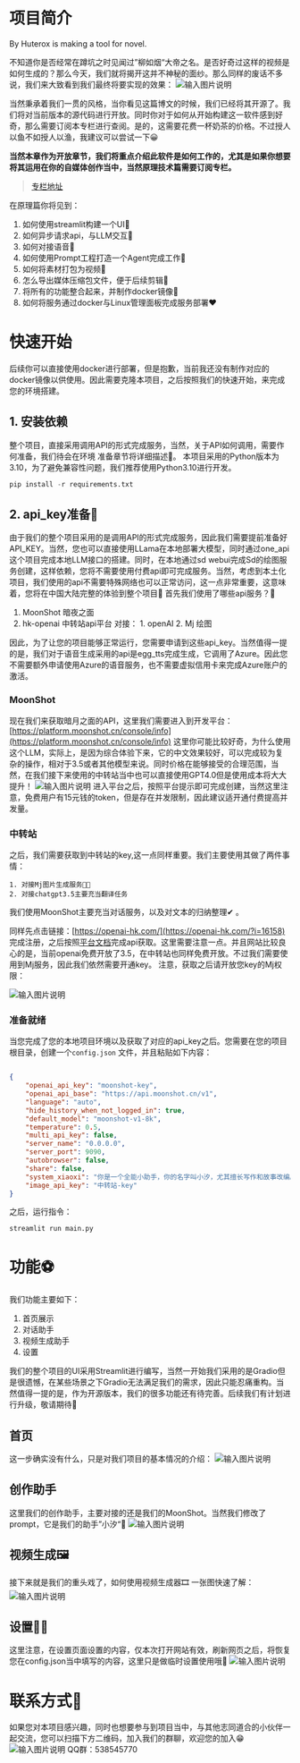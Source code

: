 # 项目简介

By Huterox is making a tool for novel.

不知道你是否经常在蹲坑之时见闻过”柳如烟“大帝之名。是否好奇过这样的视频是如何生成的？那么今天，我们就将揭开这并不神秘的面纱。那么同样的废话不多说，我们来大致看到我们最终将要实现的效果：
![输入图片说明](doc/image/image0.png)

当然秉承着我们一贯的风格，当你看见这篇博文的时候，我们已经将其开源了。我们将对当前版本的源代码进行开放。同时你对于如何从开始构建这一软件感到好奇，那么需要订阅本专栏进行查阅。是的，这需要花费一杯奶茶的价格。不过授人以鱼不如授人以渔，我建议可以尝试一下😀

**当然本章作为开放章节，我们将重点介绍此软件是如何工作的，尤其是如果你想要将其运用在你的自媒体创作当中，当然原理技术篇需要订阅专栏。**
>[专栏地址](https://blog.csdn.net/futerox/category_12649068.html)

在原理篇你将见到：
1. 如何使用streamlit构建一个UI🍕
2. 如何异步请求api，与LLM交互🌯
3. 如何对接语音🍤
4. 如何使用Prompt工程打造一个Agent完成工作🍟
5. 如何将素材打包为视频🥐
6. 怎么导出媒体压缩包文件，便于后续剪辑🍚
7. 将所有的功能整合起来，并制作docker镜像🚎
8. 如何将服务通过docker与Linux管理面板完成服务部署❤

# 快速开始
后续你可以直接使用docker进行部署，但是抱歉，当前我还没有制作对应的docker镜像以供使用。因此需要克隆本项目，之后按照我们的快速开始，来完成您的环境搭建。
## 1. 安装依赖
整个项目，直接采用调用API的形式完成服务，当然，关于API如何调用，需要作何准备，我们待会在环境
准备章节将详细描述👀。
本项目采用的Python版本为3.10，为了避免兼容性问题，我们推荐使用Python3.10进行开发。

```python
pip install -r requirements.txt
```

## 2. api_key准备🚎

由于我们的整个项目采用的是调用API的形式完成服务，因此我们需要提前准备好API_KEY。当然，您也可以直接使用LLama在本地部署大模型，同时通过one_api这个项目完成本地LLM接口的搭建。同时，在本地通过sd webui完成Sd的绘图服务创建，这样依赖，您将不需要使用付费api即可完成服务。当然，考虑到本土化项目，我们使用的api不需要特殊网络也可以正常访问，这一点非常重要，这意味着，您将在中国大陆完整的体验到整个项目🍡
首先我们使用了哪些api服务？🧐
1. MoonShot 暗夜之面
2. hk-openai 中转站api平台
	对接：
		1. openAI 
		2. Mj 绘图

因此，为了让您的项目能够正常运行，您需要申请到这些api_key。当然值得一提的是，我们对于语音生成采用的api是egg_tts完成生成，它调用了Azure。因此您不需要额外申请使用Azure的语音服务，也不需要虚拟信用卡来完成Azure账户的激活。

### MoonShot 
现在我们来获取暗月之面的API，这里我们需要进入到开发平台：[https://platform.moonshot.cn/console/info](https://platform.moonshot.cn/console/info) 这里你可能比较好奇，为什么使用这个LLM，实际上，是因为综合体验下来，它的中文效果较好，可以完成较为复杂的操作，相对于3.5或者其他模型来说。同时价格在能够接受的合理范围，当然，在我们接下来使用的中转站当中也可以直接使用GPT4.0但是使用成本将大大提升！
![输入图片说明](doc/image/image1.png)
进入平台之后，按照平台提示即可完成创建，当然这里注意，免费用户有15元钱的token，但是存在并发限制，因此建议适开通付费提高并发量。

### 中转站
之后，我们需要获取到中转站的key,这一点同样重要。我们主要使用其做了两件事情：

	1. 对接Mj图片生成服务🐱‍🏍
	2. 对接chatgpt3.5主要充当翻译任务
我们使用MoonShot主要充当对话服务，以及对文本的归纳整理✔ 。

同样先点击链接：[https://openai-hk.com/](https://openai-hk.com/?i=16158) 完成注册，之后按照[平台文档](https://www.openai-hk.com/docs/getting-started.html)完成api获取。这里需要注意一点。并且网站比较良心的是，当前openai免费开放了3.5，在中转站也同样免费开放。不过我们需要使用到Mj服务，因此我们依然需要开通key。
注意，获取之后请开放您key的Mj权限：

![输入图片说明](doc/image/image2.png)

### 准备就绪
当您完成了您的本地项目环境以及获取了对应的api_key之后。您需要在您的项目根目录，创建一个`config.json` 文件，并且粘贴如下内容：
```json

{
    "openai_api_key": "moonshot-key",
    "openai_api_base": "https://api.moonshot.cn/v1",
    "language": "auto",
    "hide_history_when_not_logged_in": true,
    "default_model": "moonshot-v1-8k",
    "temperature": 0.5,
    "multi_api_key": false,
    "server_name": "0.0.0.0",
    "server_port": 9090,
    "autobrowser": false,
    "share": false,
    "system_xiaoxi": "你是一个全能小助手，你的名字叫小汐，尤其擅长写作和故事改编。",
    "image_api_key": "中转站-key"
}
```
之后，运行指令：    
```bash
streamlit run main.py
```

# 功能⚽
我们功能主要如下：
1. 首页展示
2. 对话助手
3. 视频生成助手
4. 设置

我们的整个项目的UI采用Streamlit进行编写，当然一开始我们采用的是Gradio但是很遗憾，在某些场景之下Gradio无法满足我们的需求，因此只能忍痛重构。当然值得一提的是，作为开源版本，我们的很多功能还有待完善。后续我们有计划进行升级，敬请期待🎈


## 首页
这一步确实没有什么，只是对我们项目的基本情况的介绍：
![输入图片说明](doc/image/image3.png)
## 创作助手
这里我们的创作助手，主要对接的还是我们的MoonShot。当然我们修改了prompt，它是我们的助手”小汐“🎪
![输入图片说明](doc/image/image4.png)

## 视频生成🖼
接下来就是我们的重头戏了，如何使用视频生成器🎞
一张图快速了解：
![输入图片说明](doc/image/image5.png)

## 设置🐱‍👤
这里注意，在设置页面设置的内容，仅本次打开网站有效，刷新网页之后，将恢复您在config.json当中填写的内容，这里只是做临时设置使用哦🧐
![输入图片说明](doc/image/image7.png)


# 联系方式🧵
如果您对本项目感兴趣，同时也想要参与到项目当中，与其他志同道合的小伙伴一起交流，您可以扫描下方二维码，加入我们的群聊，欢迎您的加入😁
![输入图片说明](doc/image/image8.png)
QQ群：538545770